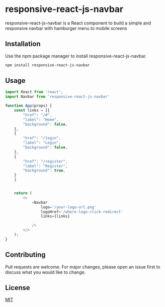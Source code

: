 # responsive-react-js-navbar

responsive-react-js-navbar is a React component to build a simple and responsive navbar with hamburger menu to mobile screens 

## Installation

Use the npm package manager to install responsive-react-js-navbar.

```bash
npm install responsive-react-js-navbar
```

## Usage

```javascript
import React from 'react';
import Navbar from 'responsive-react-js-navbar'

function App(props) {
    const links = [{
        "href": "/#",
        "label": "Home",
        "background": false,
    },
    {
        "href": "/login",
        "label": "Login",
        "background": false,
    },
    {
        "href": "/register",
        "label": "Register",
        "background": true,
    }
    ]


    return (
        <>
            <Navbar
                logo='/your-logo-url.png'
                logoHref='/where-logo-click-redirect'
                links={links}

            />
        </>
    );
}


```

## Contributing
Pull requests are welcome. For major changes, please open an issue first to discuss what you would like to change.


## License
[MIT](https://choosealicense.com/licenses/mit/)
